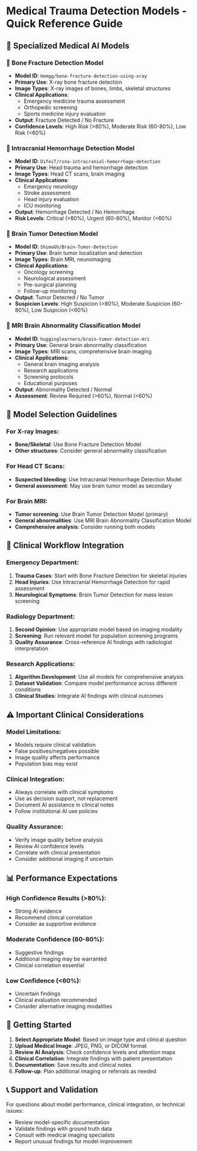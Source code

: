 # Medical Trauma Detection Models - Quick Reference Guide

## 🏥 Specialized Medical AI Models

### 🦴 Bone Fracture Detection Model
- **Model ID**: `Hemgg/bone-fracture-detection-using-xray`
- **Primary Use**: X-ray bone fracture detection
- **Image Types**: X-ray images of bones, limbs, skeletal structures
- **Clinical Applications**: 
  - Emergency medicine trauma assessment
  - Orthopedic screening
  - Sports medicine injury evaluation
- **Output**: Fracture Detected / No Fracture
- **Confidence Levels**: High Risk (>80%), Moderate Risk (60-80%), Low Risk (<60%)

### 🧠 Intracranial Hemorrhage Detection Model  
- **Model ID**: `DifeiT/rsna-intracranial-hemorrhage-detection`
- **Primary Use**: Head trauma and hemorrhage detection
- **Image Types**: Head CT scans, brain imaging
- **Clinical Applications**:
  - Emergency neurology
  - Stroke assessment
  - Head injury evaluation
  - ICU monitoring
- **Output**: Hemorrhage Detected / No Hemorrhage  
- **Risk Levels**: Critical (>80%), Urgent (60-80%), Monitor (<60%)

### 🔬 Brain Tumor Detection Model
- **Model ID**: `ShimaGh/Brain-Tumor-Detection`
- **Primary Use**: Brain tumor localization and detection
- **Image Types**: Brain MRI, neuroimaging
- **Clinical Applications**:
  - Oncology screening
  - Neurological assessment
  - Pre-surgical planning
  - Follow-up monitoring
- **Output**: Tumor Detected / No Tumor
- **Suspicion Levels**: High Suspicion (>80%), Moderate Suspicion (60-80%), Low Suspicion (<60%)

### 🧠 MRI Brain Abnormality Classification Model
- **Model ID**: `hugginglearners/brain-tumor-detection-mri`
- **Primary Use**: General brain abnormality classification
- **Image Types**: MRI scans, comprehensive brain imaging
- **Clinical Applications**:
  - General brain imaging analysis
  - Research applications
  - Screening protocols
  - Educational purposes
- **Output**: Abnormality Detected / Normal
- **Assessment**: Review Required (>60%), Normal (<60%)

## 🎯 Model Selection Guidelines

### For X-ray Images:
- **Bone/Skeletal**: Use Bone Fracture Detection Model
- **Other structures**: Consider general abnormality classification

### For Head CT Scans:
- **Suspected bleeding**: Use Intracranial Hemorrhage Detection Model
- **General assessment**: May use brain tumor model as secondary

### For Brain MRI:
- **Tumor screening**: Use Brain Tumor Detection Model (primary)
- **General abnormalities**: Use MRI Brain Abnormality Classification Model
- **Comprehensive analysis**: Consider running both models

## 🏥 Clinical Workflow Integration

### Emergency Department:
1. **Trauma Cases**: Start with Bone Fracture Detection for skeletal injuries
2. **Head Injuries**: Use Intracranial Hemorrhage Detection for rapid assessment
3. **Neurological Symptoms**: Brain Tumor Detection for mass lesion screening

### Radiology Department:
1. **Second Opinion**: Use appropriate model based on imaging modality
2. **Screening**: Run relevant model for population screening programs
3. **Quality Assurance**: Cross-reference AI findings with radiologist interpretation

### Research Applications:
1. **Algorithm Development**: Use all models for comprehensive analysis
2. **Dataset Validation**: Compare model performance across different conditions
3. **Clinical Studies**: Integrate AI findings with clinical outcomes

## ⚠️ Important Clinical Considerations

### Model Limitations:
- Models require clinical validation
- False positives/negatives possible
- Image quality affects performance
- Population bias may exist

### Clinical Integration:
- Always correlate with clinical symptoms
- Use as decision support, not replacement
- Document AI assistance in clinical notes
- Follow institutional AI use policies

### Quality Assurance:
- Verify image quality before analysis
- Review AI confidence levels
- Correlate with clinical presentation
- Consider additional imaging if uncertain

## 📊 Performance Expectations

### High Confidence Results (>80%):
- Strong AI evidence
- Recommend clinical correlation
- Consider as supportive evidence

### Moderate Confidence (60-80%):
- Suggestive findings
- Additional imaging may be warranted
- Clinical correlation essential

### Low Confidence (<60%):
- Uncertain findings
- Clinical evaluation recommended
- Consider alternative imaging modalities

## 🚀 Getting Started

1. **Select Appropriate Model**: Based on image type and clinical question
2. **Upload Medical Image**: JPEG, PNG, or DICOM format
3. **Review AI Analysis**: Check confidence levels and attention maps
4. **Clinical Correlation**: Integrate findings with patient presentation
5. **Documentation**: Save results and clinical notes
6. **Follow-up**: Plan additional imaging or referrals as needed

## 📞 Support and Validation

For questions about model performance, clinical integration, or technical issues:
- Review model-specific documentation
- Validate findings with ground truth data
- Consult with medical imaging specialists
- Report unusual findings for model improvement